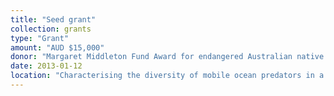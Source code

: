 ```yaml
---
title: "Seed grant"
collection: grants
type: "Grant"
amount: "AUD $15,000"
donor: "Margaret Middleton Fund Award for endangered Australian native vertebrate animals – Australian Academy of Science (AAS)"
date: 2013-01-12
location: "Characterising the diversity of mobile ocean predators in a biological hotspot and proposed marine reserve, the Perth Canyon (32°S, 115°E)"
---
```

